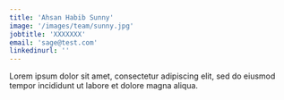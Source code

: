 ```yaml
---
title: 'Ahsan Habib Sunny'
image: '/images/team/sunny.jpg'
jobtitle: 'XXXXXXX'
email: 'sage@test.com'
linkedinurl: ''
---
```


Lorem ipsum dolor sit amet, consectetur adipiscing elit, sed do eiusmod tempor incididunt ut labore et dolore magna aliqua. 
